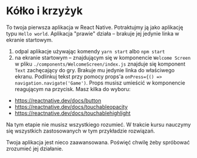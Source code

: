 # Kółko i krzyżyk

To twoja pierwsza aplikacja w React Native. Potraktujmy ją jako aplikację typu `Hello world`.
Aplikacja "prawie" działa – brakuje jej jedynie linka w ekranie startowym. 
1. odpal aplikacje używając komendy `yarn start` albo `npm start`
2. na ekranie startowym – znajdującym się w komponencie `Welcome Screen` w pliku `./components/WelcomeScreen/index.js` znajduje się komponent `Text` zachęcający do gry. Brakuje mu jedynie linka do właściwego ekranu. Podlinkuj tekst przy pomocy props'a `onPress={() => navigation.navigate('Game')`. Props musisz umieścić w komponencie reagującym na przycisk. Masz kilka do wyboru:
  * https://reactnative.dev/docs/button
  * https://reactnative.dev/docs/touchableopacity
  * https://reactnative.dev/docs/touchablehighlight

Na tym etapie nie musisz wszystkiego rozumieć. W trakcie kursu nauczymy się wszystkich zastosowanych w tym przykładzie rozwiązań.

Twoja aplikacja jest nieco zaawansowana. Poświęć chwilę żeby spróbować zrozumieć jej działanie.